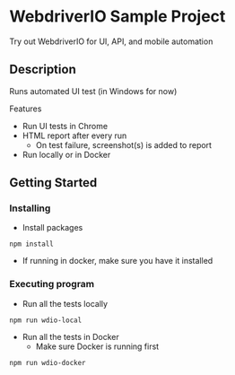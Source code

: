 # WebdriverIO Sample Project

Try out WebdriverIO for UI, API, and mobile automation

## Description

Runs automated UI test (in Windows for now)

Features

- Run UI tests in Chrome
- HTML report after every run
  - On test failure, screenshot(s) is added to report
- Run locally or in Docker

## Getting Started

### Installing

- Install packages

```
npm install
```

- If running in docker, make sure you have it installed

### Executing program

- Run all the tests locally

```
npm run wdio-local
```

- Run all the tests in Docker
  - Make sure Docker is running first

```
npm run wdio-docker
```
